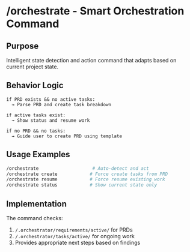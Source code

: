 # /orchestrate - Smart Orchestration Command

## Purpose
Intelligent state detection and action command that adapts based on current project state.

## Behavior Logic
```
if PRD exists && no active tasks:
  → Parse PRD and create task breakdown
  
if active tasks exist:
  → Show status and resume work
  
if no PRD && no tasks:
  → Guide user to create PRD using template
```

## Usage Examples
```bash
/orchestrate                    # Auto-detect and act
/orchestrate create            # Force create tasks from PRD
/orchestrate resume            # Force resume existing work  
/orchestrate status            # Show current state only
```

## Implementation
The command checks:
1. `/.orchestrator/requirements/active/` for PRDs
2. `/.orchestrator/tasks/active/` for ongoing work
3. Provides appropriate next steps based on findings